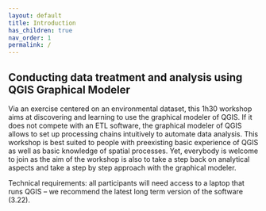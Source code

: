 ```yaml
---
layout: default
title: Introduction
has_children: true
nav_order: 1
permalink: /
---
```


## Conducting data treatment and analysis using QGIS Graphical Modeler

Via an exercise centered on an environmental dataset, this 1h30 workshop aims at discovering and learning to use the graphical modeler of QGIS. If it does not compete with an ETL software, the graphical modeler of QGIS allows to set up processing chains intuitively to automate data analysis. This workshop is best suited to people with preexisting basic experience of QGIS as well as basic knowledge of spatial processes. Yet, everybody is welcome to join as the aim of the workshop is also to take a step back on analytical aspects and take a step by step approach with the graphical modeler.

Technical requirements: all participants will need access to a laptop that runs QGIS – we recommend the latest long term version of the software (3.22).
